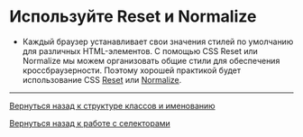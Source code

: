 # Используйте Reset и Normalize

* Каждый браузер устанавливает свои значения стилей по умолчанию для различных HTML-элементов.
С помощью CSS Reset или Normalize мы можем организовать общие стили для обеспечения кроссбраузерности.
Поэтому хорошей практикой будет использование CSS [Reset](https://github.com/filipelinhares/ress)
или [Normalize](https://github.com/necolas/normalize.css/).




--------

[Вернуться назад к структуре классов и именованию](./class-structure-and-naming.md)

[Вернуться назад к работе с селекторами](./work-with-selectors.md)
